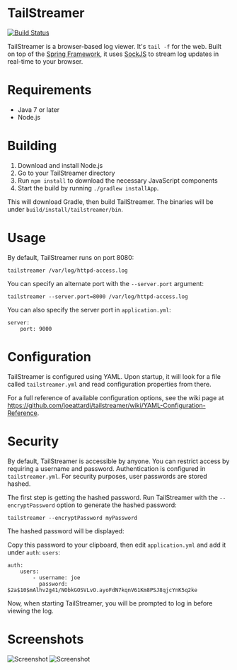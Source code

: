 TailStreamer
============

[![Build Status](https://travis-ci.org/joeattardi/tailstreamer.png?branch=master)](https://travis-ci.org/joeattardi/tailstreamer)

TailStreamer is a browser-based log viewer. It's `tail -f` for the web. Built on top of the [Spring Framework](https://github.com/spring-projects/spring-framework), it uses [SockJS](https://github.com/sockjs/sockjs-client) to stream log updates in real-time to your browser.

# Requirements
* Java 7 or later
* Node.js

# Building
1. Download and install Node.js
2. Go to your TailStreamer directory
3. Run `npm install` to download the necessary JavaScript components
4. Start the build by running `./gradlew installApp`.

This will download Gradle, then build TailStreamer. The binaries will be under `build/install/tailstreamer/bin`.

# Usage
By default, TailStreamer runs on port 8080:

    tailstreamer /var/log/httpd-access.log
    
You can specify an alternate port with the `--server.port` argument:

    tailstreamer --server.port=8000 /var/log/httpd-access.log

You can also specify the server port in `application.yml`:

    server:
        port: 9000

# Configuration
TailStreamer is configured using YAML. Upon startup, it will look for a file called `tailstreamer.yml` and read
configuration properties from there.

For a full reference of available configuration options, see the wiki page at https://github.com/joeattardi/tailstreamer/wiki/YAML-Configuration-Reference.

# Security
By default, TailStreamer is accessible by anyone. You can restrict access by requiring a username and password. 
Authentication is configured in `tailstreamer.yml`. For security purposes, user passwords are stored hashed. 

The first step is getting the hashed password. Run TailStreamer with the `--encryptPassword` option to generate
the hashed password:

    tailstreamer --encryptPassword myPassword
    
The hashed password will be displayed:

Copy this password to your clipboard, then edit `application.yml` and add it under `auth`: `users`:

    auth:
        users:
            - username: joe
              password: $2a$10$mAlhv2g41/NObkGOSVLvO.ayoFdN7kqnV61Km8PSJ8qjcYnK5q2ke
        
Now, when starting TailStreamer, you will be prompted to log in before viewing the log.

# Screenshots
![Screenshot](https://raw.github.com/joeattardi/tailstreamer/gh-pages/screenshot.png)
![Screenshot](https://raw.github.com/joeattardi/tailstreamer/gh-pages/screenshot_search.png)
